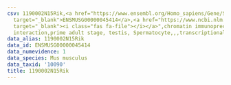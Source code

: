 ```yaml
---
csv: 1190002N15Rik,<a href="https://www.ensembl.org/Homo_sapiens/Gene/Summary?db=core;g=ENSMUSG00000045414"
  target="_blank">ENSMUSG00000045414</a>,<a href="https://www.ncbi.nlm.nih.gov/pubmed/25450459"
  target="_blank"><i class="fas fa-file"></i></a>",chromatin immunoprecipitation assay,direct
  interaction,prime adult stage, testis, Spermatocyte,,,transcriptional regulation,
data_alias: 1190002N15Rik
data_id: ENSMUSG00000045414
data_numevidence: 1
data_species: Mus musculus
data_taxid: '10090'
title: 1190002N15Rik
---
```

